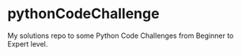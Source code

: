 # pythonCodeChallenge
My solutions repo to some Python Code Challenges from Beginner to Expert level.
